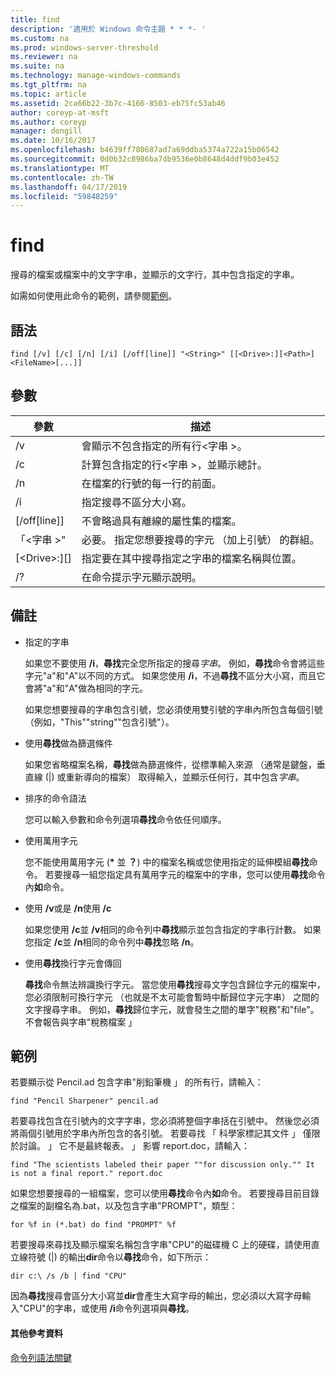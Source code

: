```yaml
---
title: find
description: '適用於 Windows 命令主題 * * *- '
ms.custom: na
ms.prod: windows-server-threshold
ms.reviewer: na
ms.suite: na
ms.technology: manage-windows-commands
ms.tgt_pltfrm: na
ms.topic: article
ms.assetid: 2ca66b22-3b7c-4166-8503-eb75fc53ab46
author: coreyp-at-msft
ms.author: coreyp
manager: dongill
ms.date: 10/16/2017
ms.openlocfilehash: b4639ff780687ad7a69ddba5374a722a15b06542
ms.sourcegitcommit: 0d0b32c8986ba7db9536e0b8648d4ddf9b03e452
ms.translationtype: MT
ms.contentlocale: zh-TW
ms.lasthandoff: 04/17/2019
ms.locfileid: "59848259"
---
```

# <a name="find"></a>find



搜尋的檔案或檔案中的文字字串，並顯示的文字行，其中包含指定的字串。

如需如何使用此命令的範例，請參閱[範例](#BKMK_examples)。

## <a name="syntax"></a>語法

```
find [/v] [/c] [/n] [/i] [/off[line]] "<String>" [[<Drive>:][<Path>]<FileName>[...]]
```

## <a name="parameters"></a>參數

|參數|描述|
|---------|-----------|
|/v|會顯示不包含指定的所有行\<字串 >。|
|/c|計算包含指定的行\<字串 >，並顯示總計。|
|/n|在檔案的行號的每一行的前面。|
|/i|指定搜尋不區分大小寫。|
|[/off[line]]|不會略過具有離線的屬性集的檔案。|
|「\<字串 >"|必要。 指定您想要搜尋的字元 （加上引號） 的群組。|
|[\<Drive>:][<Path>]<FileName>|指定要在其中搜尋指定之字串的檔案名稱與位置。|
|/?|在命令提示字元顯示說明。|

## <a name="remarks"></a>備註

-   指定的字串

    如果您不要使用 **/i**，**尋找**完全您所指定的搜尋*字串*。 例如，**尋找**命令會將這些字元"a"和"A"以不同的方式。 如果您使用 **/i**，不過**尋找**不區分大小寫，而且它會將"a"和"A"做為相同的字元。

    如果您想要搜尋的字串包含引號，您必須使用雙引號的字串內所包含每個引號 （例如，"This""string""包含引號"）。
-   使用**尋找**做為篩選條件

    如果您省略檔案名稱，**尋找**做為篩選條件，從標準輸入來源 （通常是鍵盤，垂直線 (|) 或重新導向的檔案） 取得輸入，並顯示任何行，其中包含*字串*。
-   排序的命令語法

    您可以輸入參數和命令列選項**尋找**命令依任何順序。
-   使用萬用字元

    您不能使用萬用字元 (**&#42;** 並 **？**) 中的檔案名稱或您使用指定的延伸模組**尋找**命令。 若要搜尋一組您指定具有萬用字元的檔案中的字串，您可以使用**尋找**命令內**如**命令。
-   使用 **/v**或是 **/n**使用 **/c**

    如果您使用 **/c**並 **/v**相同的命令列中**尋找**顯示並包含指定的字串行計數。 如果您指定 **/c**並 **/n**相同的命令列中**尋找**忽略 **/n**。
-   使用**尋找**換行字元會傳回

    **尋找**命令無法辨識換行字元。 當您使用**尋找**搜尋文字包含歸位字元的檔案中，您必須限制可換行字元 （也就是不太可能會暫時中斷歸位字元字串） 之間的文字搜尋字串。 例如，**尋找**歸位字元，就會發生之間的單字"稅務"和"file"。 不會報告與字串"稅務檔案 」

## <a name="BKMK_examples"></a>範例

若要顯示從 Pencil.ad 包含字串"削鉛筆機 」 的所有行，請輸入：
```
find "Pencil Sharpener" pencil.ad
```
若要尋找包含在引號內的文字字串，您必須將整個字串括在引號中。 然後您必須將兩個引號用於字串內所包含的各引號。 若要尋找 「 科學家標記其文件 」 僅限於討論。 」 它不是最終報表。 」 影響 report.doc，請輸入：
```
find "The scientists labeled their paper ""for discussion only."" It is not a final report." report.doc
```
如果您想要搜尋的一組檔案，您可以使用**尋找**命令內**如**命令。 若要搜尋目前目錄之檔案的副檔名為.bat，以及包含字串"PROMPT"，類型：
```
for %f in (*.bat) do find "PROMPT" %f 
```
若要搜尋來尋找及顯示檔案名稱包含字串"CPU"的磁碟機 C 上的硬碟，請使用直立線符號 (|) 的輸出**dir**命令以**尋找**命令，如下所示：
```
dir c:\ /s /b | find "CPU" 
```
因為**尋找**搜尋會區分大小寫並**dir**會產生大寫字母的輸出，您必須以大寫字母輸入"CPU"的字串，或使用 **/i**命令列選項與**尋找**。

#### <a name="additional-references"></a>其他參考資料

[命令列語法關鍵](command-line-syntax-key.md)
